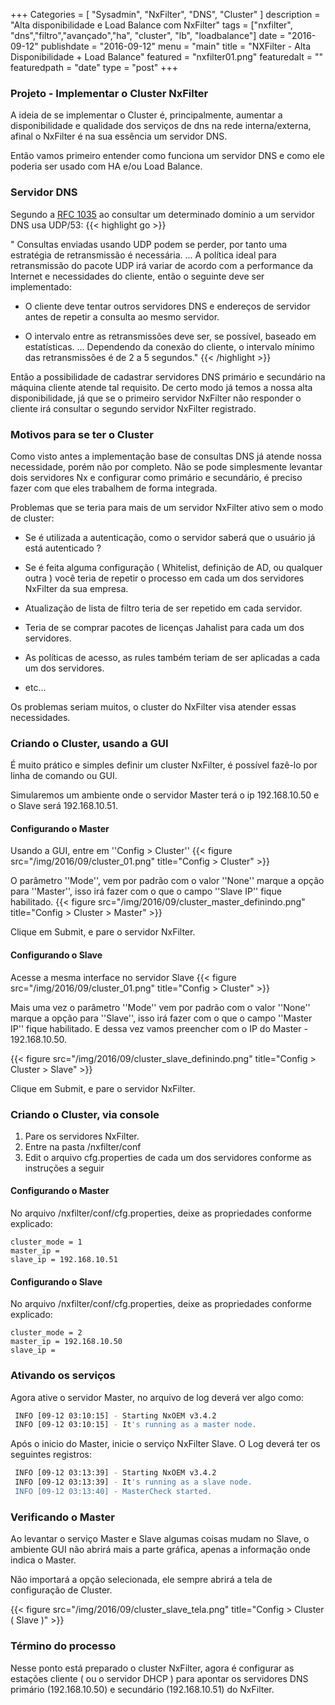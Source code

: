 +++
Categories = [
	"Sysadmin", 
	"NxFilter",
	"DNS",
        "Cluster"
]
description = "Alta disponibilidade e Load Balance com NxFilter"
tags = ["nxfilter", "dns","filtro","avançado","ha", "cluster", "lb", "loadbalance"]
date = "2016-09-12"
publishdate = "2016-09-12"
menu = "main"
title = "NXFilter - Alta Disponibilidade + Load Balance"
featured = "nxfilter01.png"
featuredalt = ""
featuredpath = "date"
type = "post"
+++


### Projeto - Implementar o Cluster NxFilter
 
A ideia de se implementar o Cluster é, principalmente, aumentar a disponibilidade e qualidade dos serviços de dns na rede interna/externa, afinal o NxFilter é na sua essência um servidor DNS.

Então vamos primeiro entender como funciona um servidor DNS e como ele poderia ser usado com HA e/ou Load Balance.

### Servidor DNS

Segundo a [RFC 1035](https://www.ietf.org/rfc/rfc1035.txt) ao consultar um determinado domínio a um servidor DNS usa UDP/53:
{{< highlight go >}}

  " Consultas enviadas usando UDP podem se perder, 
    por tanto uma estratégia de retransmissão é necessária. 
  ...
  A política ideal para retransmissão do pacote UDP irá variar de acordo 
  com a performance da Internet e necessidades do cliente, 
  então o seguinte deve ser implementado:
  
  - O cliente deve tentar outros servidores DNS e endereços de servidor 
  antes de repetir a consulta ao mesmo servidor.

  - O intervalo entre as retransmissões deve ser, se possível, 
  baseado em estatísticas.
  ... 
  Dependendo da conexão do cliente, o intervalo mínimo das 
  retransmissões é de 2 a 5 segundos."
{{< /highlight >}}

Então a possibilidade de cadastrar servidores DNS primário e secundário na máquina cliente atende tal requisito. De certo modo já temos a nossa alta disponibilidade, já que se o primeiro servidor NxFilter não responder o cliente irá consultar o segundo servidor NxFilter registrado.

### Motivos para se ter o Cluster

Como visto antes a implementação base de consultas DNS já atende nossa necessidade, porém não por completo. Não se pode simplesmente levantar dois servidores Nx e configurar como primário e secundário, é preciso fazer com que eles trabalhem de forma integrada.

Problemas que se teria para mais de um servidor NxFilter ativo sem o modo de cluster:

- Se é utilizada a autenticação, como o servidor saberá que o usuário já está autenticado ?

- Se é feita alguma configuração ( Whitelist, definição de AD, ou qualquer outra ) você teria de repetir o processo em cada um dos servidores NxFilter da sua empresa.

- Atualização de lista de filtro teria de ser repetido em cada servidor.

- Teria de se comprar pacotes de licenças Jahalist para cada um dos servidores.

- As políticas de acesso, as rules também teriam de ser aplicadas a cada um dos servidores.

- etc...

Os problemas seriam muitos, o cluster do NxFilter visa atender essas necessidades.

### Criando o Cluster, usando a GUI

É muito prático e simples definir um cluster NxFilter, é possível fazê-lo por linha de comando ou GUI. 

Simularemos um ambiente onde o servidor Master terá o ip 192.168.10.50 e o Slave será 192.168.10.51.

#### Configurando o Master

Usando a GUI, entre em ''Config > Cluster''
{{< figure src="/img/2016/09/cluster_01.png" title="Config > Cluster" >}}

O parâmetro ''Mode'', vem por padrão com o valor ''None'' marque a opção para ''Master'', isso irá fazer com o que o campo ''Slave IP'' fique habilitado. 
{{< figure src="/img/2016/09/cluster_master_definindo.png" title="Config > Cluster > Master" >}}

Clique em Submit, e pare o servidor NxFilter.

#### Configurando o Slave

Acesse a mesma interface no servidor Slave
{{< figure src="/img/2016/09/cluster_01.png" title="Config > Cluster" >}}

Mais uma vez o parâmetro ''Mode'' vem por padrão com o valor ''None'' marque a opção para ''Slave'', isso irá fazer com o que o campo ''Master IP'' fique habilitado. E dessa vez vamos preencher com o IP do Master - 192.168.10.50.

{{< figure src="/img/2016/09/cluster_slave_definindo.png" title="Config > Cluster > Slave" >}}

Clique em Submit, e pare o servidor NxFilter.

### Criando o Cluster, via console

1. Pare os servidores NxFilter.
2. Entre na pasta /nxfilter/conf
3. Edit o arquivo cfg.properties de cada um dos servidores conforme as instruções a seguir


#### Configurando o Master

No arquivo /nxfilter/conf/cfg.properties, deixe as propriedades conforme explicado:

```jproperties
cluster_mode = 1
master_ip =
slave_ip = 192.168.10.51
```


#### Configurando o Slave 
 
No arquivo /nxfilter/conf/cfg.properties, deixe as propriedades conforme explicado:

```jproperties
cluster_mode = 2
master_ip = 192.168.10.50
slave_ip =
```

### Ativando os serviços

Agora ative o servidor Master, no arquivo de log deverá ver algo como:

```bash
 INFO [09-12 03:10:15] - Starting NxOEM v3.4.2
 INFO [09-12 03:10:15] - It's running as a master node.
```

Após o inicio do Master, inicie o serviço NxFilter Slave. O Log deverá ter os seguintes registros:
```bash
 INFO [09-12 03:13:39] - Starting NxOEM v3.4.2
 INFO [09-12 03:13:39] - It's running as a slave node.
 INFO [09-12 03:13:40] - MasterCheck started.
```

### Verificando o Master

Ao levantar o serviço Master e Slave algumas coisas mudam no Slave, o ambiente GUI não abrirá mais a parte gráfica, apenas a informação onde indica o Master.

Não importará a opção selecionada, ele sempre abrirá a tela de configuração de Cluster.


{{< figure src="/img/2016/09/cluster_slave_tela.png" title="Config > Cluster ( Slave )" >}}

### Término do processo

Nesse ponto está preparado o cluster NxFilter, agora é configurar as estações cliente ( ou o servidor DHCP ) para apontar os servidores DNS primário (192.168.10.50) e secundário (192.168.10.51) do NxFilter.
